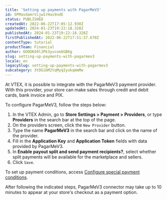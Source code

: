 ```yaml
---
title: 'Setting up payments with PagarMeV3'
id: 5PMavdamrVijwIrHas9ndE
status: PUBLISHED
createdAt: 2022-06-22T17:05:12.930Z
updatedAt: 2024-01-23T19:22:18.328Z
publishedAt: 2024-01-23T19:22:18.328Z
firstPublishedAt: 2022-06-22T17:51:37.670Z
contentType: tutorial
productTeam: Financial
author: 6DODK49lJPk3yvcoe6GB6g
slug: setting-up-payments-with-pagarmev3
locale: en
legacySlug: setting-up-payments-with-pagarmev3
subcategory: 3tDGibM2tqMyqIyukqmmMw
---
```


At VTEX, it is possible to integrate with the PagarMeV3 payment provider. With this provider, your store can make sales through credit and debit cards, bank invoice and PIX.

To configure PagarMeV3, follow the steps below:

1. In the VTEX Admin, go to __Store Settings > Payment > Providers__, or type __Providers__ in the search bar at the top of the page.
2. On the providers screen, click the `New Provider` button.
3. Type the name __PagarMeV3__ in the search bar and click on the name of the provider.
4. Fill in the __Application Key__ and __Application Token__ fields with data provided by PagarMeV3.
5. In __Enable payout split and send payment recipients?__, select whether split payments will be available for the marketplace and sellers.
6. Click `Save`.

To set up payment conditions, access [Configure special payment conditions](https://help.vtex.com/en/tutorial/condicoes-de-pagamento).

After following the indicated steps, PagarMeV3 connector may take up to 10 minutes to appear at your store's checkout as a payment option.
